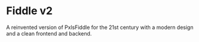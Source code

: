 # Fiddle v2
A reinvented version of PxlsFiddle for the 21st century with a modern design and a clean frontend and backend.
